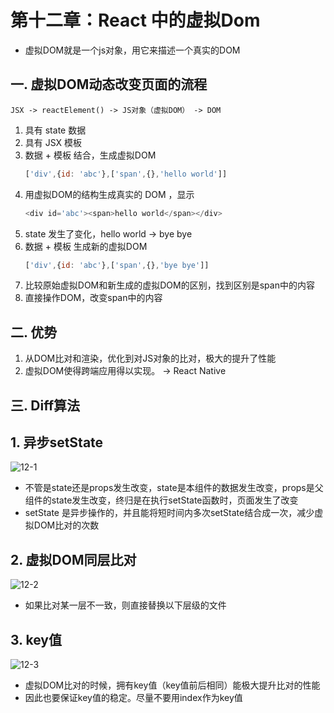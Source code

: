 # 第十二章：React 中的虚拟Dom

* 虚拟DOM就是一个js对象，用它来描述一个真实的DOM

## 一. 虚拟DOM动态改变页面的流程
`JSX -> reactElement() -> JS对象（虚拟DOM） -> DOM`

1. 具有 state 数据
2. 具有 JSX 模板
3. 数据 + 模板 结合，生成虚拟DOM
    ```javascript
    ['div',{id: 'abc'},['span',{},'hello world']]
    ```
4. 用虚拟DOM的结构生成真实的 DOM ，显示
    ```javascript
    <div id='abc'><span>hello world</span></div>
    ```
5. state 发生了变化，hello world -> bye bye
6. 数据 + 模板 生成新的虚拟DOM
    ```javascript
    ['div',{id: 'abc'},['span',{},'bye bye']]
    ```
7. 比较原始虚拟DOM和新生成的虚拟DOM的区别，找到区别是span中的内容
8. 直接操作DOM，改变span中的内容

## 二. 优势
1. 从DOM比对和渲染，优化到对JS对象的比对，极大的提升了性能
2. 虚拟DOM使得跨端应用得以实现。 -> React Native

## 三. Diff算法

## 1. 异步setState
![12-1](https://s2.ax1x.com/2020/02/22/3QDhi6.md.png)

* 不管是state还是props发生改变，state是本组件的数据发生改变，props是父组件的state发生改变，终归是在执行setState函数时，页面发生了改变
* setState 是异步操作的，并且能将短时间内多次setState结合成一次，减少虚拟DOM比对的次数

## 2. 虚拟DOM同层比对
![12-2](https://s2.ax1x.com/2020/02/22/3Qsph6.md.png)

* 如果比对某一层不一致，则直接替换以下层级的文件

## 3. key值
![12-3](https://s2.ax1x.com/2020/02/22/3Qsljg.md.png)
* 虚拟DOM比对的时候，拥有key值（key值前后相同）能极大提升比对的性能
* 因此也要保证key值的稳定。尽量不要用index作为key值

